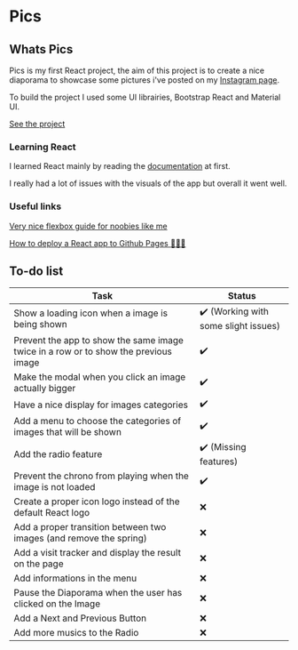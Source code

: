 # Pics

## Whats Pics

Pics is my first React project, the aim of this project is to create a nice diaporama to showcase some pictures i've posted on my [Instagram page](https://www.instagram.com/rboypics/).

To build the project I used some UI librairies, Bootstrap React and Material UI.

[See the project](https://yoansj.github.io/pics/)

### Learning React

I learned React mainly by reading the [documentation](https://reactjs.org/docs/getting-started.html) at first.

I really had a lot of issues with the visuals of the app but overall it went well.

### Useful links

[Very nice flexbox guide for noobies like me](https://css-tricks.com/snippets/css/a-guide-to-flexbox/)

[How to deploy a React app to Github Pages :gem::gem::gem:](https://github.com/gitname/react-gh-pages)

## To-do list

Task | Status
---  | ---   |
Show a loading icon when a image is being shown | :heavy_check_mark: (Working with some slight issues)
Prevent the app to show the same image twice in a row or to show the previous image | :heavy_check_mark:
Make the modal when you click an image actually bigger | :heavy_check_mark:
Have a nice display for images categories | :heavy_check_mark:
Add a menu to choose the categories of images that will be shown | :heavy_check_mark:
Add the radio feature | :heavy_check_mark: (Missing features)
Prevent the chrono from playing when the image is not loaded | :heavy_check_mark:
Create a proper icon logo instead of the default React logo | :x:
Add a proper transition between two images (and remove the spring) | :x:
Add a visit tracker and display the result on the page | :x:
Add informations in the menu | :x:
Pause the Diaporama when the user has clicked on the Image | :x:
Add a Next and Previous Button | :x:
Add more musics to the Radio | :x:
